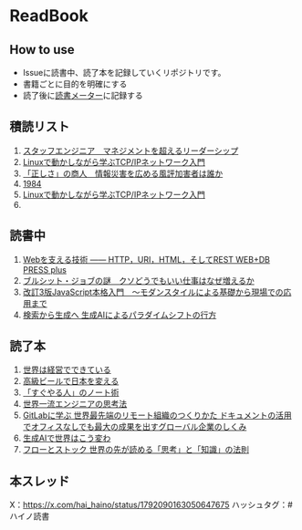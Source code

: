 # ReadBook
## How to use
- Issueに読書中、読了本を記録していくリポジトリです。
- 書籍ごとに目的を明確にする
- 読了後に[読書メーター](https://bookmeter.com/home)に記録する

## 積読リスト
1. [スタッフエンジニア　マネジメントを超えるリーダーシップ](https://github.com/haino357/ReadBook/issues/10)
2. [Linuxで動かしながら学ぶTCP/IPネットワーク入門](https://github.com/haino357/ReadBook/issues/7)
3. [「正しさ」の商人　情報災害を広める風評加害者は誰か](https://github.com/haino357/ReadBook/issues/16)
4. [1984](https://github.com/haino357/ReadBook/issues/20)
5. [Linuxで動かしながら学ぶTCP/IPネットワーク入門](https://github.com/haino357/ReadBook/issues/7)
6. []()

## 読書中
1. [Webを支える技術 ―― HTTP，URI，HTML，そしてREST WEB+DB PRESS plus](https://github.com/haino357/ReadBook/issues/15)
2. [ブルシット・ジョブの謎　クソどうでもいい仕事はなぜ増えるか](https://github.com/haino357/ReadBook/issues/13)
3. [改訂3版JavaScript本格入門　～モダンスタイルによる基礎から現場での応用まで](https://github.com/haino357/ReadBook/issues/19)
4. [検索から生成へ 生成AIによるパラダイムシフトの行方](https://github.com/haino357/ReadBook/issues/22)

## 読了本
1. [世界は経営でできている](https://github.com/haino357/ReadBook/issues/8)
2. [高級ビールで日本を変える](https://github.com/haino357/ReadBook/issues/11)
3. [「すぐやる人」のノート術](https://github.com/haino357/ReadBook/issues/14)
4. [世界一流エンジニアの思考法](https://github.com/haino357/ReadBook/issues/17)
5. [GitLabに学ぶ 世界最先端のリモート組織のつくりかた ドキュメントの活用でオフィスなしでも最大の成果を出すグローバル企業のしくみ](https://github.com/haino357/ReadBook/issues/9)
6. [生成AIで世界はこう変わ](https://github.com/haino357/ReadBook/issues/18)
7. [フローとストック 世界の先が読める「思考」と「知識」の法則](https://github.com/haino357/ReadBook/issues/21)

## 本スレッド
X：https://x.com/hai_haino/status/1792090163050647675
ハッシュタグ：#ハイノ読書